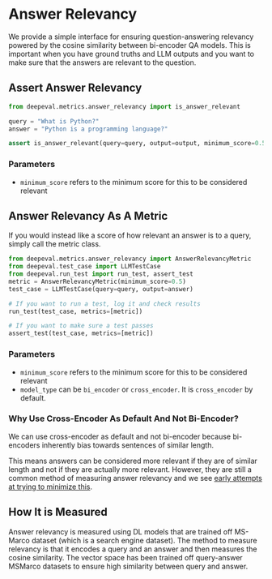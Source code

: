 # Answer Relevancy

We provide a simple interface for ensuring question-answering relevancy powered by the cosine similarity between bi-encoder QA models. This is important when you have ground truths and LLM outputs and you want to make sure that the answers are relevant to the question.

## Assert Answer Relevancy

```python
from deepeval.metrics.answer_relevancy import is_answer_relevant

query = "What is Python?"
answer = "Python is a programming language?"

assert is_answer_relevant(query=query, output=output, minimum_score=0.5)

```

### Parameters

- `minimum_score` refers to the minimum score for this to be considered relevant

## Answer Relevancy As A Metric

If you would instead like a score of how relevant an answer is to a query, simply call the metric class.

```python
from deepeval.metrics.answer_relevancy import AnswerRelevancyMetric
from deepeval.test_case import LLMTestCase
from deepeval.run_test import run_test, assert_test
metric = AnswerRelevancyMetric(minimum_score=0.5)
test_case = LLMTestCase(query=query, output=answer)

# If you want to run a test, log it and check results
run_test(test_case, metrics=[metric])

# If you want to make sure a test passes
assert_test(test_case, metrics=[metric])
```

### Parameters

- `minimum_score` refers to the minimum score for this to be considered relevant
- `model_type` can be `bi_encoder` or `cross_encoder`. It is `cross_encoder` by default.

### Why Use Cross-Encoder As Default And Not Bi-Encoder?

We can use cross-encoder as default and not bi-encoder because bi-encoders inherently bias towards sentences of similar length. 

This means answers can be considered more relevant if they are of similar length and not if they are actually more relevant. However, they are still a common method of measuring answer relevancy and we see [early attempts at trying to minimize this](https://www.sbert.net/examples/applications/semantic-search/README.html#symmetric-vs-asymmetric-semantic-search).

## How It is Measured

Answer relevancy is measured using DL models that are trained off MS-Marco dataset (which is a search engine dataset). The method to measure relevancy is that it encodes a query and an answer and then measures the cosine similarity. The vector space has been trained off query-answer MSMarco datasets to ensure high similarity between query and answer.
